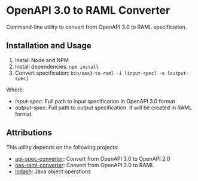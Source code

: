 # OpenAPI 3.0 to RAML Converter

Command-line utility to convert from OpenAPI 3.0 to RAML specification.

## Installation and Usage

1. Install Node and NPM
2. Install dependencies: `npm install`
3. Convert specification:
  `bin/oas3-to-raml -i [input-spec] -o [output-spec]`

Where:
* _input-spec_: Full path to input specification in OpenAPI 3.0 format
* _output-spec_: Full path to output specification. It will be created in RAML
format

## Attributions
This utility depends on the following projects:
* [api-spec-converter](https://github.com/LucyBot-Inc/api-spec-converter):
Convert from OpenAPI 3.0 to OpenAPI 2.0
* [oas-raml-converter](https://github.com/mulesoft/oas-raml-converter):
Convert from OpenAPI 2.0 to RAML
* [lodash](https://github.com/lodash/lodash): Java object operations
